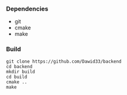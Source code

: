 ### Dependencies
* git
* cmake
* make

### Build
```
git clone https://github.com/Dawid33/backend
cd backend
mkdir build
cd build
cmake ..
make
```